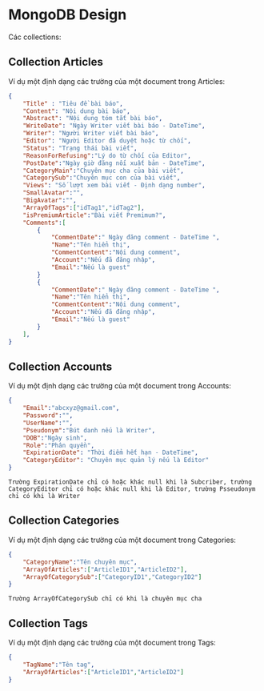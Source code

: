MongoDB Design
===

Các collections:

## Collection Articles

Ví dụ một định dạng các trường của một document trong Articles:

```json
{
    "Title" : "Tiêu đề bài báo",
    "Content": "Nội dung bài báo",
    "Abstract": "Nội dung tóm tắt bài báo",
    "WriteDate": "Ngày Writer viết bài báo - DateTime",
    "Writer": "Người Writer viết bài báo",
    "Editor": "Người Editor đã duyệt hoặc từ chối",
    "Status": "Trạng thái bài viết",
    "ReasonForRefusing":"Lý do từ chối của Editor",
    "PostDate":"Ngày giờ đăng nối xuất bản - DateTime",
    "CategoryMain":"Chuyên mục cha của bài viết",
    "CategorySub":"Chuyên mục con của bài viết",
    "Views": "Số lượt xem bài viết - Định dạng number",
    "SmallAvatar":"",
    "BigAvatar":"",
    "ArrayOfTags":["idTag1","idTag2"],
    "isPremiumArticle":"Bài viết Premimum?",
    "Comments":[
        {
            "CommentDate":" Ngày đăng comment - DateTime ",
            "Name":"Tên hiển thị",
            "CommentContent":"Nội dung comment",
            "Account":"Nếu đã đăng nhập",
            "Email":"Nếu là guest"
        }
        {
            "CommentDate":" Ngày đăng comment - DateTime ",
            "Name":"Tên hiển thị",
            "CommentContent":"Nội dung comment",
            "Account":"Nếu đã đăng nhập",
            "Email":"Nếu là guest"
        }
    ],
}
```

## Collection Accounts
Ví dụ một định dạng các trường của một document trong Accounts:

```json
{
    "Email":"abcxyz@gmail.com",
    "Password":"",
    "UserName":"",
    "Pseudonym":"Bút danh nếu là Writer",
    "DOB":"Ngày sinh",
    "Role":"Phân quyền",
    "ExpirationDate": "Thời điểm hết hạn - DateTime",
    "CategoryEditor": "Chuyên mục quản lý nếu là Editor" 
}
```
`Trường ExpirationDate chỉ có hoặc khác null khi là Subcriber, trường CategoryEditor chỉ có hoặc khác null khi là Editor, trường Psseudonym chỉ có khi là Writer`
## Collection Categories
Ví dụ một định dạng các trường của một document trong Categories:
```json
{
    "CategoryName":"Tên chuyên mục",
    "ArrayOfArticles":["ArticleID1","ArticleID2"],
    "ArrayOfCategorySub":["CategoryID1","CategoryID2"]
}
```
`Trường ArrayOfCategorySub chỉ có khi là chuyên mục cha`
## Collection Tags
Ví dụ một định dạng các trường của một document trong Tags:
```json
{
    "TagName":"Tên tag",
    "ArrayOfArticles":["ArticleID1","ArticleID2"]
}
```

